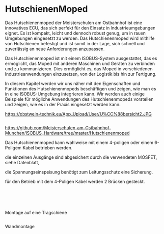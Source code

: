 # HutschienenMoped

Das Hutschienenmoped der Meisterschulen am Ostbahnhof ist eine innovatives ECU, das sich perfekt für den Einsatz in Industrieumgebungen eignet. Es ist kompakt, leicht und dennoch robust genug, um in rauen Umgebungen eingesetzt zu werden. Das Hutschienenmoped wird mithilfe von Hutschienen befestigt und ist somit in der Lage, sich schnell und zuverlässig an neue Anforderungen anzupassen.

Das Hutschienenmoped ist mit einem ISOBUS-System ausgestattet, das es ermöglicht, das Moped mit anderen Maschinen und Geräten zu verbinden und zu kommunizieren. Dies ermöglicht es, das Moped in verschiedenen Industrieanwendungen einzusetzen, von der Logistik bis hin zur Fertigung.

In diesem Kapitel werden wir uns näher mit den Eigenschaften und Funktionen des Hutschienenmopeds beschäftigen und zeigen, wie man es in eine ISOBUS-Umgebung integrieren kann. Wir werden auch einige Beispiele für mögliche Anwendungen des Hutschienenmopeds vorstellen und zeigen, wie es in der Praxis eingesetzt werden kann.

<https://obstwein-technik.eu/App_Upload/User/U%CC%88bersicht2.JPG>

```{image} https://github.com/Meisterschulen-am-Ostbahnhof-Munchen/Install-ISOBUS-Environment-docs/raw/main/images/U%CC%88bersicht2.jpeg
```

<https://github.com/Meisterschulen-am-Ostbahnhof-Munchen/ISOBUS_Hardware/tree/master/Hutschienenmoped>


Das Hutschienenmoped kann wahlweise mit einem 4-poligen oder einem 6-Poligem Kabel betrieben werden.

die einzelnen Ausgänge sind abgesichert durch die verwendeten MOSFET, siehe Datenblatt,

die Spannungseinspeisung benötigt zum Leitungsschutz eine Sicherung.

für den Betrieb mit dem 4-Poligen Kabel werden 2 Brücken gesteckt.

```{image} https://user-images.githubusercontent.com/69573151/131333242-37b01669-0a5e-4522-ae8c-900cef21592d.png
```

```{image} https://user-images.githubusercontent.com/69573151/131331910-578d9168-a6c1-4cf7-9bb2-5b77f2ccbbf9.png
```

```{image} https://user-images.githubusercontent.com/69573151/130034499-ade4596b-8bae-4b48-abe8-2d4ee707ee7e.jpeg
```

```{image} https://user-images.githubusercontent.com/69573151/131330184-93827d18-490c-441f-bc93-b73dbf996116.jpg
```

```{image} https://user-images.githubusercontent.com/69573151/131330185-a5d692ec-0d46-441e-a151-64e2bf59f1b0.jpg
```

Montage auf eine Tragschiene

```{image} https://user-images.githubusercontent.com/69573151/131330181-5c6e684e-a757-45c4-ad04-8df08671e7e3.jpg
```

Wandmontage

```{image} https://user-images.githubusercontent.com/69573151/131330182-306f53df-81f9-43d6-97c5-6507573636bf.jpg
```

```{image} https://user-images.githubusercontent.com/69573151/131330183-92ab4422-f9f1-42fa-8dcd-2d5a47942687.jpg
```
